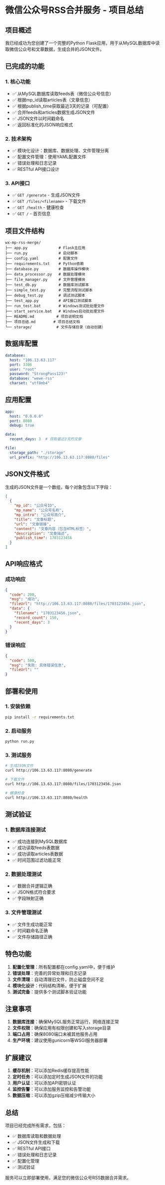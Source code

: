 # 微信公众号RSS合并服务 - 项目总结

## 项目概述

我已经成功为您创建了一个完整的Python Flask应用，用于从MySQL数据库中读取微信公众号和文章数据，生成合并的JSON文件。

## 已完成的功能

### 1. 核心功能
- ✅ 从MySQL数据库读取feeds表（微信公众号信息）
- ✅ 根据mp_id读取articles表（文章信息）
- ✅ 根据publish_time获取最近3天的记录（可配置）
- ✅ 合并feeds和articles数据生成JSON文件
- ✅ JSON文件以时间戳命名
- ✅ 返回标准化的JSON响应格式

### 2. 技术架构
- ✅ 模块化设计：数据库、数据处理、文件管理分离
- ✅ 配置文件管理：使用YAML配置文件
- ✅ 错误处理和日志记录
- ✅ RESTful API接口设计

### 3. API接口
- ✅ `GET /generate` - 生成JSON文件
- ✅ `GET /files/<filename>` - 下载文件
- ✅ `GET /health` - 健康检查
- ✅ `GET /` - 首页信息

## 项目文件结构

```
wx-mp-rss-merge/
├── app.py              # Flask主应用
├── run.py              # 启动脚本
├── config.yaml         # 配置文件
├── requirements.txt    # Python依赖
├── database.py         # 数据库操作模块
├── data_processor.py   # 数据处理模块
├── file_manager.py     # 文件管理模块
├── test_db.py          # 数据库测试脚本
├── simple_test.py      # 完整流程测试脚本
├── debug_test.py       # 调试测试脚本
├── test_app.py         # API接口测试脚本
├── run_test.bat        # Windows测试批处理文件
├── start_service.bat   # Windows启动批处理文件
├── README.md          # 项目说明文档
├── 项目总结.md        # 项目总结文档
└── storage/           # 文件存储目录（自动创建）
```

## 数据库配置

```yaml
database:
  host: "106.13.63.117"
  port: 3306
  user: "root"
  password: "StrongPass123!"
  database: "wewe-rss"
  charset: "utf8mb4"
```

## 应用配置

```yaml
app:
  host: "0.0.0.0"
  port: 8080
  debug: true

data:
  recent_days: 3  # 获取最近3天的文章

file:
  storage_path: "./storage"
  url_prefix: "http://106.13.63.117:8080/files"
```

## JSON文件格式

生成的JSON文件是一个数组，每个对象包含以下字段：

```json
[
  {
    "mp_id": "公众号ID",
    "mp_name": "公众号名称",
    "mp_intro": "公众号简介",
    "title": "文章标题",
    "url": "文章链接",
    "content": "文章内容（包含HTML标签）",
    "description": "文章描述",
    "publish_time": 1703123456
  }
]
```

## API响应格式

### 成功响应
```json
{
  "code": 200,
  "msg": "成功",
  "fileUrl": "http://106.13.63.117:8080/files/1703123456.json",
  "data": {
    "filename": "1703123456.json",
    "record_count": 150,
    "recent_days": 3
  }
}
```

### 错误响应
```json
{
  "code": 500,
  "msg": "失败: 具体错误信息",
  "fileUrl": ""
}
```

## 部署和使用

### 1. 安装依赖
```bash
pip install -r requirements.txt
```

### 2. 启动服务
```bash
python run.py
```

### 3. 测试服务
```bash
# 生成JSON文件
curl http://106.13.63.117:8080/generate

# 下载文件
curl http://106.13.63.117:8080/files/1703123456.json

# 健康检查
curl http://106.13.63.117:8080/health
```

## 测试验证

### 1. 数据库连接测试
- ✅ 成功连接到MySQL数据库
- ✅ 成功读取feeds表数据
- ✅ 成功读取articles表数据
- ✅ 时间范围过滤功能正常

### 2. 数据处理测试
- ✅ 数据合并逻辑正确
- ✅ JSON格式符合要求
- ✅ 字段映射正确

### 3. 文件管理测试
- ✅ 文件生成功能正常
- ✅ 时间戳命名正确
- ✅ 文件存储路径正确

## 特色功能

1. **配置化管理**：所有配置都在config.yaml中，便于维护
2. **错误处理**：完善的异常处理和日志记录
3. **文件清理**：自动清理旧文件，防止磁盘空间不足
4. **模块化设计**：代码结构清晰，便于扩展
5. **测试完备**：提供多个测试脚本验证功能

## 注意事项

1. **数据库连接**：确保MySQL服务正常运行，网络连接正常
2. **文件权限**：确保应用有权限创建和写入storage目录
3. **端口占用**：确保8080端口未被其他服务占用
4. **生产环境**：建议使用gunicorn等WSGI服务器部署

## 扩展建议

1. **缓存机制**：可以添加Redis缓存提高性能
2. **定时任务**：可以添加定时生成JSON文件的功能
3. **用户认证**：可以添加API密钥认证
4. **监控告警**：可以添加服务监控和告警功能
5. **数据压缩**：可以添加gzip压缩减少传输大小

## 总结

项目已经完成所有需求，包括：
- ✅ 数据库读取和数据处理
- ✅ JSON文件生成和下载
- ✅ RESTful API接口
- ✅ 错误处理和日志记录
- ✅ 配置化管理
- ✅ 测试验证

服务可以立即部署使用，满足您的微信公众号RSS数据合并需求。 